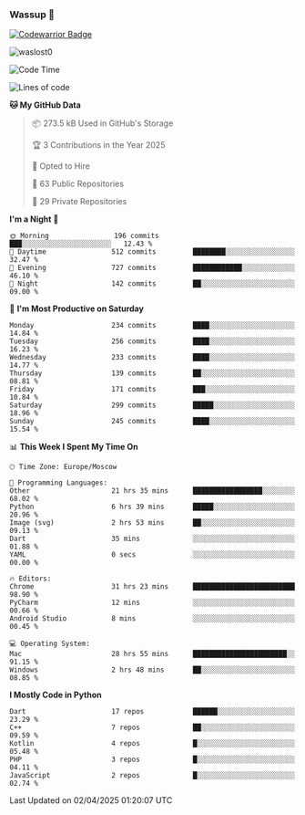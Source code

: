 ### Wassup 👋

[![Codewarrior Badge](https://www.codewars.com/users/waslost/badges/small)](https://www.codewars.com/users/waslost)

<p align="left"> <img src="https://komarev.com/ghpvc/?username=waslost0" alt="waslost0" /></p>

<!--START_SECTION:waka-->
![Code Time](http://img.shields.io/badge/Code%20Time-5%2C514%20hrs%2028%20mins-blue)

![Lines of code](https://img.shields.io/badge/From%20Hello%20World%20I%27ve%20Written-1.6%20million%20lines%20of%20code-blue)

**🐱 My GitHub Data** 

> 📦 273.5 kB Used in GitHub's Storage 
 > 
> 🏆 3 Contributions in the Year 2025
 > 
> 💼 Opted to Hire
 > 
> 📜 63 Public Repositories 
 > 
> 🔑 29 Private Repositories 
 > 
**I'm a Night 🦉** 

```text
🌞 Morning                196 commits         ███░░░░░░░░░░░░░░░░░░░░░░   12.43 % 
🌆 Daytime                512 commits         ████████░░░░░░░░░░░░░░░░░   32.47 % 
🌃 Evening                727 commits         ████████████░░░░░░░░░░░░░   46.10 % 
🌙 Night                  142 commits         ██░░░░░░░░░░░░░░░░░░░░░░░   09.00 % 
```
📅 **I'm Most Productive on Saturday** 

```text
Monday                   234 commits         ████░░░░░░░░░░░░░░░░░░░░░   14.84 % 
Tuesday                  256 commits         ████░░░░░░░░░░░░░░░░░░░░░   16.23 % 
Wednesday                233 commits         ████░░░░░░░░░░░░░░░░░░░░░   14.77 % 
Thursday                 139 commits         ██░░░░░░░░░░░░░░░░░░░░░░░   08.81 % 
Friday                   171 commits         ███░░░░░░░░░░░░░░░░░░░░░░   10.84 % 
Saturday                 299 commits         █████░░░░░░░░░░░░░░░░░░░░   18.96 % 
Sunday                   245 commits         ████░░░░░░░░░░░░░░░░░░░░░   15.54 % 
```


📊 **This Week I Spent My Time On** 

```text
🕑︎ Time Zone: Europe/Moscow

💬 Programming Languages: 
Other                    21 hrs 35 mins      █████████████████░░░░░░░░   68.02 % 
Python                   6 hrs 39 mins       █████░░░░░░░░░░░░░░░░░░░░   20.96 % 
Image (svg)              2 hrs 53 mins       ██░░░░░░░░░░░░░░░░░░░░░░░   09.13 % 
Dart                     35 mins             ░░░░░░░░░░░░░░░░░░░░░░░░░   01.88 % 
YAML                     0 secs              ░░░░░░░░░░░░░░░░░░░░░░░░░   00.00 % 

🔥 Editors: 
Chrome                   31 hrs 23 mins      █████████████████████████   98.90 % 
PyCharm                  12 mins             ░░░░░░░░░░░░░░░░░░░░░░░░░   00.66 % 
Android Studio           8 mins              ░░░░░░░░░░░░░░░░░░░░░░░░░   00.45 % 

💻 Operating System: 
Mac                      28 hrs 55 mins      ███████████████████████░░   91.15 % 
Windows                  2 hrs 48 mins       ██░░░░░░░░░░░░░░░░░░░░░░░   08.85 % 
```

**I Mostly Code in Python** 

```text
Dart                     17 repos            ██████░░░░░░░░░░░░░░░░░░░   23.29 % 
C++                      7 repos             ██░░░░░░░░░░░░░░░░░░░░░░░   09.59 % 
Kotlin                   4 repos             █░░░░░░░░░░░░░░░░░░░░░░░░   05.48 % 
PHP                      3 repos             █░░░░░░░░░░░░░░░░░░░░░░░░   04.11 % 
JavaScript               2 repos             █░░░░░░░░░░░░░░░░░░░░░░░░   02.74 % 
```




 Last Updated on 02/04/2025 01:20:07 UTC
<!--END_SECTION:waka-->

